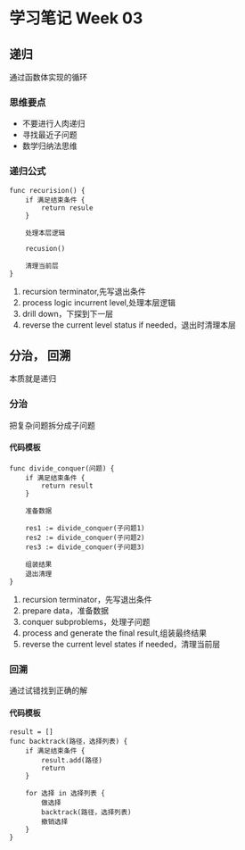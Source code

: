 # 学习笔记 Week 03

## 递归

通过函数体实现的循环

### 思维要点

* 不要进行人肉递归
* 寻找最近子问题
* 数学归纳法思维

### 递归公式

```
func recurision() {
    if 满足结束条件 {
        return resule
    }

    处理本层逻辑

    recusion()

    清理当前层
}
```

1. recursion terminator,先写退出条件
2. process logic incurrent level,处理本层逻辑
3. drill down，下探到下一层
4. reverse the current level status if needed，退出时清理本层

## 分治， 回溯

本质就是递归

### 分治

把复杂问题拆分成子问题

#### 代码模板

```
func divide_conquer(问题) {
    if 满足结束条件 {
        return result
    }

    准备数据

    res1 := divide_conquer(子问题1)
    res2 := divide_conquer(子问题2)
    res3 := divide_conquer(子问题3)

    组装结果
    退出清理
}
```

1. recursion terminator，先写退出条件
2. prepare data，准备数据
3. conquer subproblems，处理子问题
4. process and generate the final result,组装最终结果
5. reverse the current level states if needed，清理当前层

### 回溯

通过试错找到正确的解

#### 代码模板


```
result = []
func backtrack(路径，选择列表) {
    if 满足结束条件 {
        result.add(路径)
        return
    }

    for 选择 in 选择列表 {
        做选择
        backtrack(路径，选择列表)
        撤销选择
    }
}
```